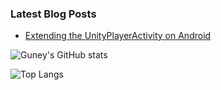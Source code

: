 ### Latest Blog Posts
<!-- BLOG-POST-LIST:START -->
- [Extending the UnityPlayerActivity on Android](https://guneyozsan.github.io/extending-the-unity-player-activity-on-android/)
<!-- BLOG-POST-LIST:END -->

![Guney's GitHub stats](https://github-readme-stats.vercel.app/api?username=guneyozsan&count_private=true&show_icons=true&hide_border=true&title_color=4F8CC9&text_color=9f9f9f&bg_color=00000000&hide_title=true&hide_rank=true&include_all_commits=true)

![Top Langs](https://github-readme-stats.vercel.app/api/top-langs/?username=guneyozsan&layout=compact&hide_border=true&title_color=4F8CC9&text_color=9f9f9f&bg_color=00000000&hide_title=true)